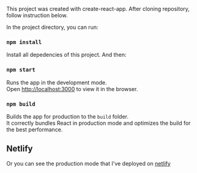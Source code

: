 This project was created with create-react-app. After cloning repository, follow instruction below.

In the project directory, you can run:

### `npm install`

Install all depedencies of this project. And then:

### `npm start`

Runs the app in the development mode.<br />
Open [http://localhost:3000](http://localhost:3000) to view it in the browser.

### `npm build`

Builds the app for production to the `build` folder.<br />
It correctly bundles React in production mode and optimizes the build for the best performance.

## Netlify

Or you can see the production mode that I've deployed on [netlify](https://football-info-ilham.netlify.com)
